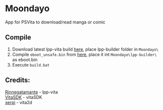 # Moondayo
App for PSVita to download/read manga or comic
## Compile
1. Download latest lpp-vita build [here](http://rinnegatamante.it/lpp-nightly.php), place lpp-builder folder in `Moondayo\`
2. Compile `eboot_unsafe.bin` from [here](https://github.com/Rinnegatamante/lpp-vita), place it int `Moondayo\lpp-builder\` as eboot.bin
3. Execute `build.bat`
## Credits:
[Rinnegatamante](https://github.com/Rinnegatamante) - lpp-vita
<br>[VitaSDK](https://github.com/vitasdk) - vitaSDK
<br>[xerpi](https://github.com/xerpi) - vita2d
